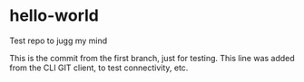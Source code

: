 # hello-world
Test repo to jugg my mind

This is the commit from the first branch, just for testing.
This line was added from the CLI GIT client, to test connectivity, etc.

